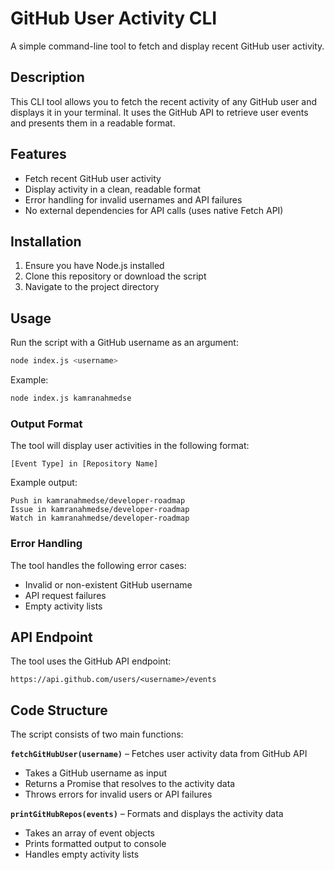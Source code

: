 # GitHub User Activity CLI

A simple command-line tool to fetch and display recent GitHub user activity.

## Description

This CLI tool allows you to fetch the recent activity of any GitHub user and displays it in your terminal. It uses the GitHub API to retrieve user events and presents them in a readable format.

## Features

- Fetch recent GitHub user activity
- Display activity in a clean, readable format
- Error handling for invalid usernames and API failures
- No external dependencies for API calls (uses native Fetch API)

## Installation

1. Ensure you have Node.js installed
2. Clone this repository or download the script
3. Navigate to the project directory

## Usage

Run the script with a GitHub username as an argument:

```bash
node index.js <username>
```

Example:

```bash
node index.js kamranahmedse
```

### Output Format

The tool will display user activities in the following format:

```
[Event Type] in [Repository Name]
```

Example output:

```
Push in kamranahmedse/developer-roadmap
Issue in kamranahmedse/developer-roadmap
Watch in kamranahmedse/developer-roadmap
```

### Error Handling

The tool handles the following error cases:

- Invalid or non-existent GitHub username
- API request failures
- Empty activity lists

## API Endpoint

The tool uses the GitHub API endpoint:

```
https://api.github.com/users/<username>/events
```

## Code Structure

The script consists of two main functions:

**`fetchGitHubUser(username)`** – Fetches user activity data from GitHub API  
- Takes a GitHub username as input  
- Returns a Promise that resolves to the activity data  
- Throws errors for invalid users or API failures  

**`printGitHubRepos(events)`** – Formats and displays the activity data  
- Takes an array of event objects  
- Prints formatted output to console  
- Handles empty activity lists


